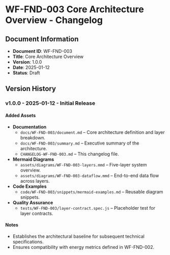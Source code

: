 # WF-FND-003 Core Architecture Overview - Changelog

## Document Information
- **Document ID**: WF-FND-003
- **Title**: Core Architecture Overview
- **Version**: 1.0.0
- **Date**: 2025-01-12
- **Status**: Draft

## Version History

### v1.0.0 - 2025-01-12 - Initial Release

#### Added Assets
- **Documentation**
  - `docs/WF-FND-003/document.md` – Core architecture definition and layer breakdown.
  - `docs/WF-FND-003/summary.md` – Executive summary of the architecture.
  - `CHANGELOG-WF-FND-003.md` – This changelog file.
- **Mermaid Diagrams**
  - `assets/diagrams/WF-FND-003-layers.mmd` – Five-layer system overview.
  - `assets/diagrams/WF-FND-003-dataflow.mmd` – End-to-end data flow across layers.
- **Code Examples**
  - `code/WF-FND-003/snippets/mermaid-examples.md` – Reusable diagram snippets.
- **Quality Assurance**
  - `tests/WF-FND-003/layer-contract.spec.js` – Placeholder test for layer contracts.

#### Notes
- Establishes the architectural baseline for subsequent technical specifications.
- Ensures compatibility with energy metrics defined in WF-FND-002.
